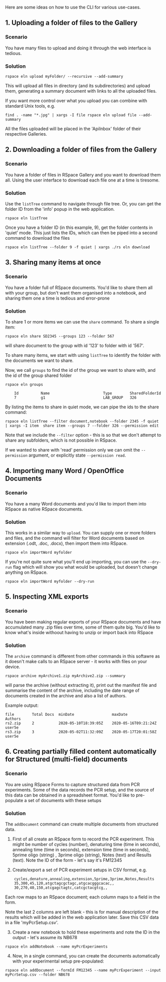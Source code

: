 Here are some ideas on how to use the CLI for various use-cases.

## 1. Uploading a folder of files to the Gallery

### Scenario
You have many files to upload and doing it through the web interface is tedious.

### Solution
    rspace eln upload myFolder/ --recursive --add-summary

This will upload all files in directory (and its subdirectories) and upload them, generating a summary document with links to all the uploaded files.

If you want more control over what you upload you can combine with standard Unix tools, e.g.

    find . -name "*.jpg" | xargs -I file rspace eln upload file --add-summary

All the files uploaded will be placed in the 'ApiInbox' folder of their respective Galleries.

## 2. Downloading a folder of files  from the Gallery

### Scenario

You have a folder of files in RSpace Gallery and you want to download them all. Using the user interface to download each file one at a time is tiresome.

### Solution

Use the `listTree` command to navigate through   file tree. Or, you can get the folder ID from the 'info' popup in the web application.

    rspace eln listTree 

Once you have a folder ID (in this example, 9), get the folder contents in 'quiet' mode. This just lists the IDs, which can then be piped into a second command to download the files

    rspace eln listTree --folder 9 -f quiet | xargs ./rs eln download

## 3. Sharing many items at once

### Scenario

You have a folder full of RSpace documents. You'd like to share them all with your group, but don't want them organised into a notebook, and sharing them one a time is tedious and error-prone

### Solution

To share 1 or more items we can use the `share` command. To share a single item:

    rspace eln share SD2345 --groups 123 --folder 567

will share document to the group with id '123' to folder with id '567'.


To share many items, we start with using `listTree` to identify the folder with the documents we want to share.

Now, we call `groups` to find the id of the group we want to share with, and the id of the group shared folder

    rspace eln groups

```
    Id      	Name                     	Type      	SharedFolderId  
    7       	g1                       	LAB_GROUP 	326
```

By listing the items to share in quiet mode, we can pipe the ids to the share command:

    rspace eln listTree --filter document,notebook --folder 2345 -f quiet | xargs -I item  share item --groups 7 --folder 326 --permission edit

Note that we include the `--filter` option - this is so that we don't attempt to share any subfolders, which is not possible in RSpace. 

If we wanted to share with 'read' permission only we can omit the `--permission` argument, or explicitly state `--permission read`.

## 4. Importing many Word / OpenOffice Documents

### Scenario

You have a many Word documents and you'd like to import them into RSpace as native RSpace documents. 

### Solution

This works in a similar way to `upload`. You can supply one or more folders and files, and 
the command will filter for Word documents based on extension (.odt, .doc, .docx), then import them into RSpace.

    rspace eln importWord myfolder

If you're not quite sure what you'll end up importing, you can use the `--dry-run` flag which will show you what would be uploaded, but doesn't change anything on RSpace.

    rspace eln importWord myfolder --dry-run

## 5. Inspecting XML exports 

### Scenario 

You have been making regular exports of your RSpace documents and have accumulated many .zip files over time, some of them quite big. You'd like to know what's inside withoout having to 
unzip or import back into RSpace

### Solution

The `archive` command is different from other commands in this softawre as it doesn't make calls to an RSpace server - it works with files on your device. 

    rspace archive myArchive1.zip myArchive2.zip --summary

will parse the archive (without extracting it), print out the manifest file and summarise the content of the archive, including the date range of documents created in the archive and also
a list of authors.

Example output:

```t
file      	Total Docs	minDate               	maxDate               	Authors                                           
rs2.zip   	2         	2020-05-10T18:39:05Z  	2020-05-16T09:21:24Z  	user5e                                            
rs3.zip   	3         	2020-05-02T11:32:09Z  	2020-05-17T20:01:58Z  	user5e 
```

## 6. Creating partially filled content automatically for Structured (multi-field) documents

### Scenario

You are using RSpace Forms to capture structured data from PCR experiments. Some of the data records the PCR setup, and the source of this data can be obtained in a spreadsheet format. You'd like to pre-populate a set of documents with these setups

### Solution

The `addDocument` command can create multiple documents from structured data.

1. First of all create an RSpace form to record the PCR experiment. This might be number of cycles (number), denaturing time (time in seconds), annealing time (time in seconds), extension time (time in seconds), 5prime oligo (string) , 3prime oligo (string), Notes (text) and Results (text). 
Note the ID of the form -  let's say it's FM12345

2. Create/export a set of PCR experiment setups in CSV format, e.g.

```
    cycles,denature,annealing,extension,5prime,3prime,Notes,Results
    35,300,45,120,atgctagcgctagc,atgcacgggcacac,,
    30,270,40,150,atcgagctagtc,catcgctacgtcg,,
```
Each row maps to an RSpace document; each column maps to a field in the form.


Note the last 2 columns are left blank - this is for manual description of the results which will be added in the web application later. Save this CSV data in a file 'myPcrSetup.csv'.

3. Create a new notebook to hold these experiments and note the ID in the output - let's assume its NB678

```
rspace eln addNotebook --name myPcrExperiments 
```

4. Now, in a single command, you can create the documents automatically with your experimental setup pre-populated:

```
rspace eln addDocument --formId FM12345 --name myPcrExperiment --input myPcrSetup.csv --folder NB678
```
